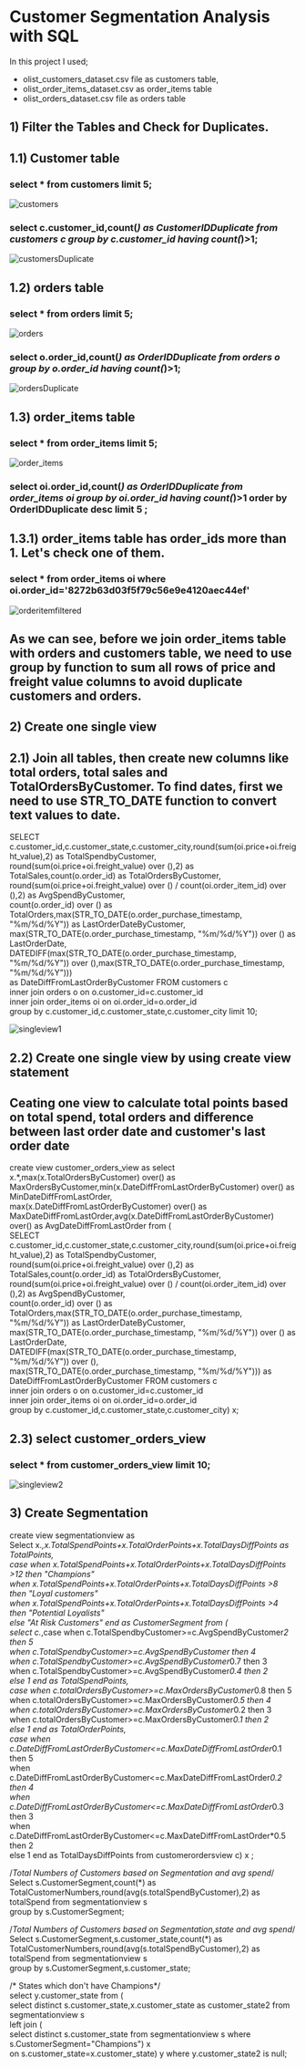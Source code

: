 # Customer Segmentation Analysis with SQL
In this project I used;
- olist_customers_dataset.csv file as customers table, <br>
- olist_order_items_dataset.csv as order_items table  <br>
- olist_orders_dataset.csv file as orders table  <br>

## 1) Filter the Tables and Check for Duplicates.
## 1.1) Customer table
### select * from customers limit 5;<br>

![customers](https://user-images.githubusercontent.com/114496063/209448400-b199ed90-ca02-4e38-b187-b1aa8bd9a934.png)

### select c.customer_id,count(*) as CustomerIDDuplicate from customers c group by c.customer_id having count(*)>1;

![customersDuplicate](https://user-images.githubusercontent.com/114496063/209448582-5c396ecf-001a-45ad-b2e5-04a9cd28a3b2.png)
## 1.2) orders table
### select * from orders limit 5;<br>

![orders](https://user-images.githubusercontent.com/114496063/209448409-bfac0dac-9e27-4909-b795-fcfeab9eff1b.png)

### select o.order_id,count(*) as OrderIDDuplicate from orders o group by o.order_id having count(*)>1;

![ordersDuplicate](https://user-images.githubusercontent.com/114496063/209448591-11fb6c60-9dae-4bb6-9ae8-cb63ad30b40d.png)
## 1.3) order_items table
### select * from order_items limit 5;<br>

![order_items](https://user-images.githubusercontent.com/114496063/209448402-981fa596-13f3-498a-b87f-5de1be449b20.png)

### select oi.order_id,count(*) as OrderIDDuplicate from order_items oi group by oi.order_id having count(*)>1 order by OrderIDDuplicate desc limit 5 ;

## 1.3.1) order_items table has order_ids more than 1. Let's check one of them.

### select * from order_items oi where oi.order_id='8272b63d03f5f79c56e9e4120aec44ef' <br>

![orderitemfiltered](https://user-images.githubusercontent.com/114496063/209448837-492d1036-efc1-4640-a8e5-525d6aa9208d.png)

## As we can see, before we join order_items table with orders and customers table, we need to use group by function to sum all rows of price and freight value columns to avoid duplicate customers and orders.

## 2) Create one single view

## 2.1) Join all tables, then create new columns like total orders, total sales and TotalOrdersByCustomer. To find dates, first we need to use STR_TO_DATE function to convert text values to date.

SELECT c.customer_id,c.customer_state,c.customer_city,round(sum(oi.price+oi.freight_value),2) as TotalSpendbyCustomer, <br>
round(sum(oi.price+oi.freight_value) over (),2) as TotalSales,count(o.order_id) as TotalOrdersByCustomer, <br>
round(sum(oi.price+oi.freight_value) over () / count(oi.order_item_id) over (),2) as AvgSpendByCustomer, <br>
count(o.order_id) over () as TotalOrders,max(STR_TO_DATE(o.order_purchase_timestamp, "%m/%d/%Y")) as LastOrderDateByCustomer, <br>
max(STR_TO_DATE(o.order_purchase_timestamp, "%m/%d/%Y")) over () as LastOrderDate, <br>
DATEDIFF(max(STR_TO_DATE(o.order_purchase_timestamp, "%m/%d/%Y")) over (),max(STR_TO_DATE(o.order_purchase_timestamp, "%m/%d/%Y")))   <br>
as DateDiffFromLastOrderByCustomer FROM  customers c  <br>
inner join orders o on o.customer_id=c.customer_id  <br>
inner join order_items oi on oi.order_id=o.order_id  <br>
group by c.customer_id,c.customer_state,c.customer_city limit 10;  <br>

![singleview1](https://user-images.githubusercontent.com/114496063/209449137-7b7f4e42-8e04-4ce2-9301-55574450da8f.png)

## 2.2) Create one single view by using create view statement

## Ceating one view to calculate total points based on total spend, total orders and difference between last order date and customer's last order date
create view customer_orders_view as 
select x.*,max(x.TotalOrdersByCustomer) over() as MaxOrdersByCustomer,min(x.DateDiffFromLastOrderByCustomer) over() as MinDateDiffFromLastOrder, <br>
max(x.DateDiffFromLastOrderByCustomer) over() as MaxDateDiffFromLastOrder,avg(x.DateDiffFromLastOrderByCustomer) over() as AvgDateDiffFromLastOrder from ( <br>
SELECT c.customer_id,c.customer_state,c.customer_city,round(sum(oi.price+oi.freight_value),2) as TotalSpendbyCustomer, <br>
round(sum(oi.price+oi.freight_value) over (),2) as TotalSales,count(o.order_id) as TotalOrdersByCustomer, <br>
round(sum(oi.price+oi.freight_value) over () / count(oi.order_item_id) over (),2) as AvgSpendByCustomer, <br>
count(o.order_id) over () as TotalOrders,max(STR_TO_DATE(o.order_purchase_timestamp, "%m/%d/%Y")) as LastOrderDateByCustomer, <br>
max(STR_TO_DATE(o.order_purchase_timestamp, "%m/%d/%Y")) over () as LastOrderDate, <br>
DATEDIFF(max(STR_TO_DATE(o.order_purchase_timestamp, "%m/%d/%Y")) over (), <br>
max(STR_TO_DATE(o.order_purchase_timestamp, "%m/%d/%Y"))) as DateDiffFromLastOrderByCustomer  FROM  customers c <br>
inner join orders o on o.customer_id=c.customer_id <br>
inner join order_items oi on oi.order_id=o.order_id  <br>
group by c.customer_id,c.customer_state,c.customer_city) x; <br>

## 2.3) select customer_orders_view

### select * from customer_orders_view limit 10;

![singleview2](https://user-images.githubusercontent.com/114496063/209449370-97320da2-6eac-42ac-b627-c26e6c6532f3.png)

## 3) Create Segmentation

create view segmentationview as   <br>
Select x.*,x.TotalSpendPoints+x.TotalOrderPoints+x.TotalDaysDiffPoints as TotalPoints,  <br>
case when x.TotalSpendPoints+x.TotalOrderPoints+x.TotalDaysDiffPoints >12 then "Champions"  <br> 
when x.TotalSpendPoints+x.TotalOrderPoints+x.TotalDaysDiffPoints >8 then "Loyal customers"  <br>
when x.TotalSpendPoints+x.TotalOrderPoints+x.TotalDaysDiffPoints >4 then "Potential Loyalists"  <br>
else "At Risk Customers" end as CustomerSegment from (  <br>
select c.*,case when c.TotalSpendbyCustomer>=c.AvgSpendByCustomer*2 then 5  <br>
when c.TotalSpendbyCustomer>=c.AvgSpendByCustomer then 4  <br>
when c.TotalSpendbyCustomer>=c.AvgSpendByCustomer*0.7 then 3  <br>
when c.TotalSpendbyCustomer>=c.AvgSpendByCustomer*0.4 then 2  <br>
else 1 end as TotalSpendPoints,  <br>
case when c.totalOrdersByCustomer>=c.MaxOrdersByCustomer*0.8 then 5  <br>
when c.totalOrdersByCustomer>=c.MaxOrdersByCustomer*0.5 then 4  <br>
when c.totalOrdersByCustomer>=c.MaxOrdersByCustomer*0.2 then 3  <br>
when c.totalOrdersByCustomer>=c.MaxOrdersByCustomer*0.1 then 2  <br>
else 1 end as TotalOrderPoints,  <br>
case when c.DateDiffFromLastOrderByCustomer<=c.MaxDateDiffFromLastOrder*0.1 then 5  <br>
when c.DateDiffFromLastOrderByCustomer<=c.MaxDateDiffFromLastOrder*0.2 then 4  <br>
when c.DateDiffFromLastOrderByCustomer<=c.MaxDateDiffFromLastOrder*0.3 then 3  <br>
when c.DateDiffFromLastOrderByCustomer<=c.MaxDateDiffFromLastOrder*0.5 then 2  <br>
else 1 end as TotalDaysDiffPoints from customerordersview c) x ;  <br>

/*Total Numbers of Customers based on Segmentation  and avg spend*/  <br>
Select s.CustomerSegment,count(*) as TotalCustomerNumbers,round(avg(s.totalSpendByCustomer),2) as totalSpend from segmentationview s  <br>
group by s.CustomerSegment;  <br>

/*Total Numbers of Customers based on Segmentation,state and avg spend*/  <br>
Select s.CustomerSegment,s.customer_state,count(*) as TotalCustomerNumbers,round(avg(s.totalSpendByCustomer),2) as totalSpend from segmentationview s  <br>
group by s.CustomerSegment,s.customer_state;  <br>

/* States which don't have Champions*/  <br>
select y.customer_state from (  <br>
select distinct s.customer_state,x.customer_state as customer_state2 from segmentationview s   <br>
left join (  <br>
select distinct s.customer_state from segmentationview s where s.CustomerSegment="Champions") x  <br>
on s.customer_state=x.customer_state) y where y.customer_state2 is null;  <br>
